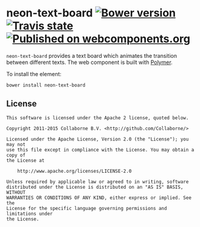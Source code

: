 neon-text-board [![Bower version](https://badge.fury.io/bo/neon-text-board.svg)](http://badge.fury.io/bo/neon-text-board) [![Travis state](https://travis-ci.org/Collaborne/neon-text-board.svg?branch=master)](https://travis-ci.org/Collaborne/neon-text-board) [![Published on webcomponents.org](https://img.shields.io/badge/webcomponents.org-published-blue.svg)](https://www.webcomponents.org/element/Collaborne/neon-text-board)
=========

`neon-text-board` provides a text board which animates the transition between different texts. The web component is built with [Polymer](https://www.polymer-project.org).

To install the element:

`bower install neon-text-board`

## License

    This software is licensed under the Apache 2 license, quoted below.

    Copyright 2011-2015 Collaborne B.V. <http://github.com/Collaborne/>

    Licensed under the Apache License, Version 2.0 (the "License"); you may not
    use this file except in compliance with the License. You may obtain a copy of
    the License at

        http://www.apache.org/licenses/LICENSE-2.0

    Unless required by applicable law or agreed to in writing, software
    distributed under the License is distributed on an "AS IS" BASIS, WITHOUT
    WARRANTIES OR CONDITIONS OF ANY KIND, either express or implied. See the
    License for the specific language governing permissions and limitations under
    the License.
